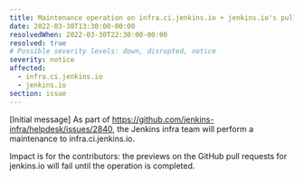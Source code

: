 ```yaml
---
title: Maintenance operation on infra.ci.jenkins.io + jenkins.io's pull requests
date: 2022-03-30T13:30:00-00:00
resolvedWhen: 2022-03-30T22:30:00-00:00
resolved: true
# Possible severity levels: down, disrupted, notice
severity: notice
affected:
  - infra.ci.jenkins.io
  - jenkins.io
section: issue
---
```


[Initial message]
As part of <https://github.com/jenkins-infra/helpdesk/issues/2840>, the Jenkins infra team will perform a maintenance to infra.ci.jenkins.io.

Impact is for the contributors: the previews on the GitHub pull requests for jenkins.io will fail until the operation is completed.
